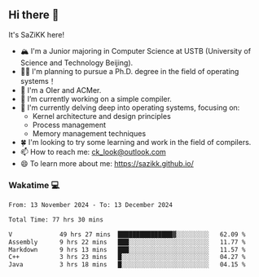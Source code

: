 ## Hi there 👋

It's SaZiKK here!

- 🏔️ I'm a Junior majoring in Computer Science  at USTB (University of Science and Technology Beijing).
- 🧑‍🎓 I'm planning to pursue a Ph.D. degree in the field of operating systems！
- 🚀 I'm a OIer and ACMer.
- 🔭 I’m currently working on a simple compiler.
- 🌱 I'm currently delving deep into operating systems, focusing on:
  - Kernel architecture and design principles
  - Process management
  - Memory management techniques
- 🍀 I'm looking to try some learning and work in the field of compilers.
- 📫 How to reach me: ck_look@outlook.com
- 😄 To learn more about me: https://sazikk.github.io/

  
<!--
**SaZiKK/SaZiKK** is a ✨ _special_ ✨ repository because its `README.md` (this file) appears on your GitHub profile.

Here are some ideas to get you started:

- 🔭 I’m currently working on ...
- 🌱 I’m currently learning ...
- 👯 I’m looking to collaborate on ...
- 🤔 I’m looking for help with ...
- 💬 Ask me about ...
- 📫 How to reach me: ...
- 😄 Pronouns: ...
- ⚡ Fun fact: ...
-->

### Wakatime 💻

<!--START_SECTION:waka-->

```txt
From: 13 November 2024 - To: 13 December 2024

Total Time: 77 hrs 30 mins

V             49 hrs 27 mins  ███████████████▓░░░░░░░░░   62.09 %
Assembly      9 hrs 22 mins   ███░░░░░░░░░░░░░░░░░░░░░░   11.77 %
Markdown      9 hrs 13 mins   ███░░░░░░░░░░░░░░░░░░░░░░   11.57 %
C++           3 hrs 23 mins   █░░░░░░░░░░░░░░░░░░░░░░░░   04.27 %
Java          3 hrs 18 mins   █░░░░░░░░░░░░░░░░░░░░░░░░   04.15 %
```

<!--END_SECTION:waka-->
